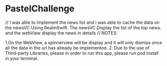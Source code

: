 # PastelChallenge

//
I was able to implement the news list and i was able to cache the data on the newsVC Using RealmSwift.
The newsVC Display the list of the top news.
and the webView display the news in details
//
NOTES:

1.On the WebView, a spinnerview will be display and it will only dismiss once all the data in the url has already be implemented.
2. Due to the use of Third-party Libraries, please in order to run this app, please run pod install in your terminal.


